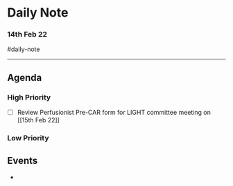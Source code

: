 # Daily Note
### 14th Feb 22

#daily-note 

---

## Agenda
### High Priority
- [ ] Review Perfusionist Pre-CAR form for LIGHT committee meeting on [[15th Feb 22]]

### Low Priority


## Events
- 